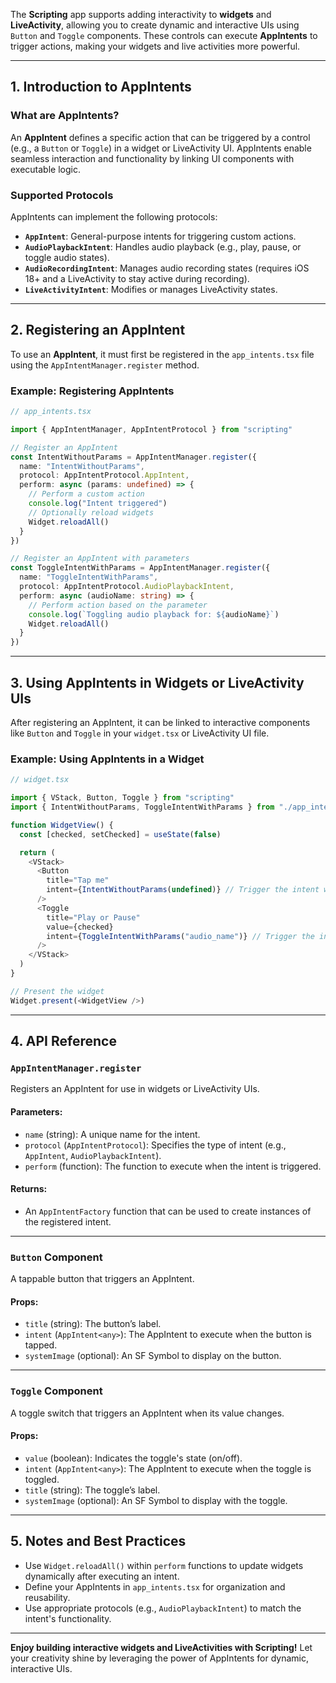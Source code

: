 The **Scripting** app supports adding interactivity to **widgets** and **LiveActivity**, allowing you to create dynamic and interactive UIs using `Button` and `Toggle` components. These controls can execute **AppIntents** to trigger actions, making your widgets and live activities more powerful.

---

## 1. Introduction to AppIntents

### What are AppIntents?

An **AppIntent** defines a specific action that can be triggered by a control (e.g., a `Button` or `Toggle`) in a widget or LiveActivity UI. AppIntents enable seamless interaction and functionality by linking UI components with executable logic.

### Supported Protocols

AppIntents can implement the following protocols:

- **`AppIntent`**: General-purpose intents for triggering custom actions.
- **`AudioPlaybackIntent`**: Handles audio playback (e.g., play, pause, or toggle audio states).
- **`AudioRecordingIntent`**: Manages audio recording states (requires iOS 18+ and a LiveActivity to stay active during recording).
- **`LiveActivityIntent`**: Modifies or manages LiveActivity states.

---

## 2. Registering an AppIntent

To use an **AppIntent**, it must first be registered in the `app_intents.tsx` file using the `AppIntentManager.register` method.

### Example: Registering AppIntents

```typescript
// app_intents.tsx

import { AppIntentManager, AppIntentProtocol } from "scripting"

// Register an AppIntent
const IntentWithoutParams = AppIntentManager.register({
  name: "IntentWithoutParams",
  protocol: AppIntentProtocol.AppIntent,
  perform: async (params: undefined) => {
    // Perform a custom action
    console.log("Intent triggered")
    // Optionally reload widgets
    Widget.reloadAll()
  }
})

// Register an AppIntent with parameters
const ToggleIntentWithParams = AppIntentManager.register({
  name: "ToggleIntentWithParams",
  protocol: AppIntentProtocol.AudioPlaybackIntent,
  perform: async (audioName: string) => {
    // Perform action based on the parameter
    console.log(`Toggling audio playback for: ${audioName}`)
    Widget.reloadAll()
  }
})
```

---

## 3. Using AppIntents in Widgets or LiveActivity UIs

After registering an AppIntent, it can be linked to interactive components like `Button` and `Toggle` in your `widget.tsx` or LiveActivity UI file.

### Example: Using AppIntents in a Widget

```typescript
// widget.tsx

import { VStack, Button, Toggle } from "scripting"
import { IntentWithoutParams, ToggleIntentWithParams } from "./app_intents"

function WidgetView() {
  const [checked, setChecked] = useState(false)

  return (
    <VStack>
      <Button
        title="Tap me"
        intent={IntentWithoutParams(undefined)} // Trigger the intent without parameters
      />
      <Toggle
        title="Play or Pause"
        value={checked}
        intent={ToggleIntentWithParams("audio_name")} // Trigger the intent with a parameter
      />
    </VStack>
  )
}

// Present the widget
Widget.present(<WidgetView />)
```

---

## 4. API Reference

### `AppIntentManager.register`

Registers an AppIntent for use in widgets or LiveActivity UIs.

#### Parameters:
- `name` (string): A unique name for the intent.
- `protocol` (`AppIntentProtocol`): Specifies the type of intent (e.g., `AppIntent`, `AudioPlaybackIntent`).
- `perform` (function): The function to execute when the intent is triggered.

#### Returns:
- An `AppIntentFactory` function that can be used to create instances of the registered intent.

---

### `Button` Component

A tappable button that triggers an AppIntent.

#### Props:
- `title` (string): The button’s label.
- `intent` (`AppIntent<any>`): The AppIntent to execute when the button is tapped.
- `systemImage` (optional): An SF Symbol to display on the button.

---

### `Toggle` Component

A toggle switch that triggers an AppIntent when its value changes.

#### Props:
- `value` (boolean): Indicates the toggle's state (on/off).
- `intent` (`AppIntent<any>`): The AppIntent to execute when the toggle is toggled.
- `title` (string): The toggle’s label.
- `systemImage` (optional): An SF Symbol to display with the toggle.

---

## 5. Notes and Best Practices

- Use `Widget.reloadAll()` within `perform` functions to update widgets dynamically after executing an intent.
- Define your AppIntents in `app_intents.tsx` for organization and reusability.
- Use appropriate protocols (e.g., `AudioPlaybackIntent`) to match the intent's functionality.

---

**Enjoy building interactive widgets and LiveActivities with Scripting!** Let your creativity shine by leveraging the power of AppIntents for dynamic, interactive UIs.